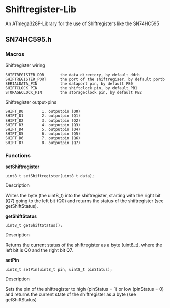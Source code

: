 # Shiftregister-Lib
An ATmega328P-Library for the use of Shiftregisters like the SN74HC595


## SN74HC595.h

### Macros

Shiftregister wiring

    SHIFTREGISTER_DDR       the data directory, by default ddrb  
    SHIFTREGISTER_PORT      the port of the shiftregiser, by default portb  
    SERIALDATA_PIN          the dataport pin, by default PB0
    SHIFTCLOCK_PIN          the shiftclock pin, by default PB1
    STORAGECLOCK_PIN        the storageclock pin, by default PB2

Shiftregister output-pins

    SHIFT_D0        1. outputpin (Q0)
    SHIFT_D1        2. outputpin (Q1)
    SHIFT_D2        3. outputpin (Q2)
    SHIFT_D3        4. outputpin (Q3)
    SHIFT_D4        5. outputpin (Q4)
    SHIFT_D5        6. outputpin (Q5)
    SHIFT_D6        7. outputpin (Q6)
    SHIFT_D7        8. outputpin (Q7)


### Functions


**setShiftregister**  

    uint8_t setShiftregister(uint8_t data);

Description

Writes the byte (the uint8_t) into the shiftregister, starting with the right bit (Q7) going to the left bit (Q0) and returns the status of the shiftregister (see getShiftStatus).

**getShiftStatus**

    uint8_t getShiftStatus();

Description

Returns the current status of the shiftregister as a byte (uint8_t), where the left bit is Q0 and the right bit Q7.

**setPin**

    uint8_t setPin(uint8_t pin, uint8_t pinStatus);

Description

Sets the pin of the shiftregister to high (pinStatus = 1) or low (pinStatus = 0) and returns the current state of the shiftregister as a byte (see getShiftStatus)
